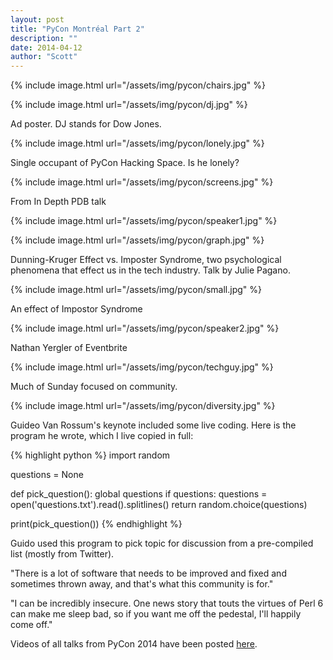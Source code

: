 ```yaml
---
layout: post
title: "PyCon Montréal Part 2"
description: ""
date: 2014-04-12
author: "Scott"
---
```


{% include image.html url="/assets/img/pycon/chairs.jpg" %}

{% include image.html url="/assets/img/pycon/dj.jpg" %}

Ad poster. DJ stands for Dow Jones.
<!--more-->

{% include image.html url="/assets/img/pycon/lonely.jpg" %}

Single occupant of PyCon Hacking Space. Is he lonely?

{% include image.html url="/assets/img/pycon/screens.jpg" %}

From In Depth PDB talk

{% include image.html url="/assets/img/pycon/speaker1.jpg" %}

{% include image.html url="/assets/img/pycon/graph.jpg" %}

Dunning-Kruger Effect vs. Imposter Syndrome, two psychological phenomena that effect us in the tech industry. Talk by Julie Pagano.

{% include image.html url="/assets/img/pycon/small.jpg" %}

An effect of Impostor Syndrome

{% include image.html url="/assets/img/pycon/speaker2.jpg" %}

Nathan Yergler of Eventbrite

{% include image.html url="/assets/img/pycon/techguy.jpg" %}

Much of Sunday focused on community.

{% include image.html url="/assets/img/pycon/diversity.jpg" %}

Guideo Van Rossum's keynote included some live coding. Here is the program he wrote, which I live copied in full:

{% highlight python %}
import random

questions = None

def pick_question():
    global questions
    if questions:
        questions = open('questions.txt').read().splitlines()
    return random.choice(questions)

print(pick_question())
{% endhighlight %}

Guido used this program to pick topic for discussion from a pre-compiled list (mostly from Twitter).

"There is a lot of software that needs to be improved and fixed and sometimes thrown away, and that's what this community is for."

"I can be incredibly insecure. One news story that touts the virtues of Perl 6 can make me sleep bad, so if you want me off the pedestal, I'll happily come off."

Videos of all talks from PyCon 2014 have been posted [here](http://pyvideo.org/category/50/pycon-us-2014). 
